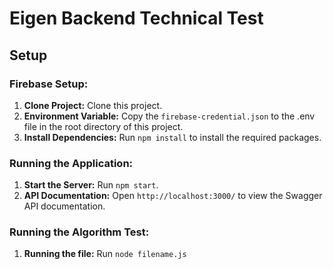 # Eigen Backend Technical Test

## Setup

### Firebase Setup:

1. **Clone Project:** Clone this project.
2. **Environment Variable:** Copy the `firebase-credential.json` to the .env file in the root directory of this project.
3. **Install Dependencies:** Run `npm install` to install the required packages.

### Running the Application:

1. **Start the Server:** Run `npm start`.
2. **API Documentation:** Open `http://localhost:3000/` to view the Swagger API documentation.


### Running the Algorithm Test:

1. **Running the file:** Run `node filename.js`
